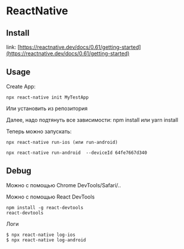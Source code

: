 # ReactNative

## Install

link: [https://reactnative.dev/docs/0.61/getting-started](https://reactnative.dev/docs/0.61/getting-started)

## Usage

Create App:

```text
npx react-native init MyTestApp
```

Или установить из репозитория

Далее, надо подтянуть все зависимости: npm install или yarn install

Теперь можно запускать: 

```text
npx react-native run-ios (или run-android)

npx react-native run-android  --deviceId 64fe7667d340
```

## Debug

Можно с помощью Chrome DevTools/Safari/..

Можно с помощью React DevTools

```text
npm install -g react-devtools
react-devtools
```

Логи

```text
$ npx react-native log-ios
$ npx react-native log-android
```


